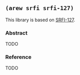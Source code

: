 
## `(arew srfi srfi-127)`

This library is based on [SRFI-127](https://srfi.schemers.org/srfi-127/).

### Abstract

TODO

### Reference

TODO
